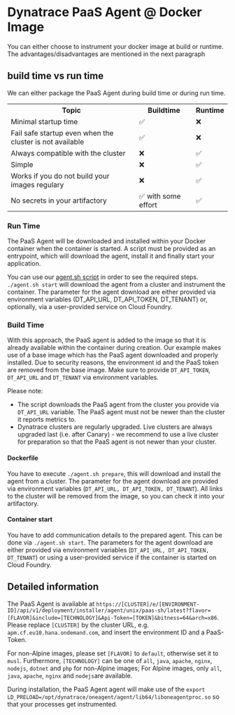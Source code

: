 # Dynatrace PaaS Agent @ Docker Image
You can either choose to instrument your docker image at build or runtime. The advantages/disadvantages are mentioned in the next paragraph 
## build time vs run time
We can either package the PaaS Agent during build time or during run time.   

<table style="width:100%">
  <tr>
    <th>Topic</th>
    <th>Buildtime</th> 
    <th>Runtime</th>
  </tr>
  <tr>
    <td>Minimal startup time</td>
    <td>&#9989;</td> 
    <td>&#10060;</td>
  </tr>
  <tr>
    <td>Fail safe startup even when the cluster is not available</td>
    <td>&#9989;</td> 
    <td>&#10060;</td>
  </tr>
  <tr>
    <td>Always compatible with the cluster</td>
    <td>&#10060;</td> 
    <td>&#9989;</td>
  </tr>
  <tr>
    <td>Simple</td>
    <td>&#10060;</td> 
    <td>&#9989;</td>
  </tr>
  <tr>
    <td>Works if you do not build your images regulary</td>
    <td>&#10060;</td> 
    <td>&#9989;</td>
  </tr>
  <tr>
    <td>No secrets in your artifactory</td>
    <td>&#9989; with some effort</td> 
    <td>&#9989;</td>
  </tr>
</table>

### Run Time
The PaaS Agent will be downloaded and installed within your Docker container when the container is started. A script must be provided as an entrypoint, which will download the agent, install it and finally start your application. 

You can use our [agent.sh script](./scripts/agent.sh) in order to see the required steps. `./agent.sh start` will download the agent from a cluster and instrument the container. The parameter for the agent download are either provided via environment variables (DT_API_URL, DT_API_TOKEN, DT_TENANT) or, optionally, via a user-provided service on Cloud Foundry. 

### Build Time
With this approach, the PaaS agent is added to the image so that it is already available within the container during creation. Our example makes use of a base image which has the PaaS agent downloaded and properly installed. Due to security reasons, the environment id and the PaaS token are removed from the base image. Make sure to provide `DT_API_TOKEN`, `DT_API_URL` and `DT_TENANT` via environment variables.

Please note:
 * The script downloads the PaaS agent from the cluster you provide via `DT_API_URL` variable. The PaaS agent must not be newer than the cluster it reports metrics to.
 * Dynatrace clusters are regularly upgraded. Live clusters are always upgraded last (i.e. after Canary) - we recommend to use a live cluster for preparation so that the PaaS agent is not newer than your cluster.
 
#### Dockerfile
You have to execute `./agent.sh prepare`, this will download and install the agent from a cluster. The parameter for the agent download are provided via environment variables (`DT_API_URL, DT_API_TOKEN, DT_TENANT`). All links to the cluster will be removed from the image, so you can check it into your artifactory.

#### Container start
You have to add communication details to the prepared agent. This can be done via `./agent.sh start`. The parameters for the agent download are either provided via environment variables (`DT_API_URL, DT_API_TOKEN, DT_TENANT`) or using a user-provided service if the container is started on Cloud Foundry.  


## Detailed information
The PaaS Agent is available at `https://[CLUSTER]/e/[ENVIRONMENT-ID]/api/v1/deployment/installer/agent/unix/paas-sh/latest?flavor=[FLAVOR]&include=[TECHNOLOGY]&Api-Token=[TOKEN]&bitness=64&arch=x86`. Please replace `[CLUSTER]` by the cluster URL, e.g. `apm.cf.eu10.hana.ondemand.com`, and insert the environment ID and a PaaS-Token. 

For non-Alpine images, please set `[FLAVOR]` to `default`, otherwise set it to `musl`. Furthermore, `[TECHNOLOGY]` can be one of `all`, `java`, `apache`, `nginx`, `nodejs`, `dotnet` and `php` for non-Alpine images; For Alpine images, only `all`, `java`, `apache`, `nginx` and `nodejs`are available.

During installation, the PaaS Agent agent will make use of the `export LD_PRELOAD=/opt/dynatrace/oneagent/agent/lib64/liboneagentproc.so` so that your processes get instrumented.

